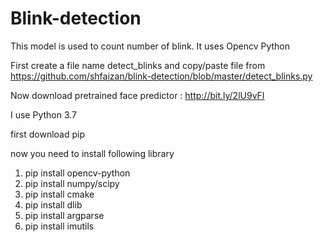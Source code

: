 # Blink-detection
This model is used to count number of blink. It uses Opencv Python 


First create a file name detect_blinks and copy/paste file from https://github.com/shfaizan/blink-detection/blob/master/detect_blinks.py
 
 Now download pretrained face predictor : http://bit.ly/2lU9vFI
 
 I use Python 3.7
 
 first download pip 
  
  now you need to install following library
  
  1. pip install opencv-python
  2. pip install numpy/scipy
  3. pip install cmake
  4. pip install dlib
  5. pip install argparse
  6. pip install imutils
